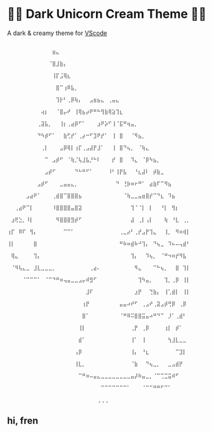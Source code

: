 # 🦄🌃  Dark Unicorn Cream Theme  🌃🦄

<!-- link to extension -->
A dark & creamy theme for [VScode](https://marketplace.visualstudio.com/items?itemName=dark-unicorn-cream.dark-unicorn-cream)

                    ⠀⠀⠀⠀⠀⠀⠀⠀⠀⠀⠀⠀⣶⣄⠀⠀⠀⠀⠀⠀⠀⠀⠀⠀⠀⠀⠀⠀⠀⠀⠀⠀⠀⠀⠀⠀⠀⠀⠀⠀⠀⠀⠀⠀⠀⠀⠀⠀⠀
                    ⠀⠀⠀⠀⠀⠀⠀⠀⠀⠀⠀⠈⣿⣸⣷⡄⠀⠀⠀⠀⠀⠀⠀⠀⠀⠀⠀⠀⠀⠀⠀⠀⠀⠀⠀⠀⠀⠀⠀⠀⠀⠀⠀⠀⠀⠀⠀⠀⠀
                    ⠀⠀⠀⠀⠀⠀⠀⠀⠀⠀⠀⠀⢸⡏⣨⢿⣆⠀⠀⠀⠀⠀⠀⠀⠀⠀⠀⠀⠀⠀⠀⠀⠀⠀⠀⠀⠀⠀⠀⠀⠀⠀⠀⠀⠀⠀⠀⠀⠀
                    ⠀⠀⠀⠀⠀⠀⠀⠀⠀⠀⠀⠀⠀⣿⠉⢰⠿⣧⡀⠀⠀⠀⠀⠀⠀⠀⠀⠀⠀⠀⠀⠀⠀⠀⠀⠀⠀⠀⠀⠀⠀⠀⠀⠀⠀⠀⠀⠀⠀
                    ⠀⠀⠀⠀⠀⠀⠀⠀⠀⠀⠀⠀⠀⢹⡗⠃⢀⡿⢷⡄⠀⠀⣠⣶⣦⣄⠀⢀⣤⣄⠀⠀⠀⠀⠀⠀⠀⠀⠀⠀⠀⠀⠀⠀⠀⠀⠀⠀⠀
                    ⠀⠀⠀⠀⠀⠀⠀⠀⠀⢴⡆⠀⠀⠈⣿⡤⠞⠀⢸⢿⣦⡴⠟⠛⠓⢻⣷⢿⣵⢹⣆⠀⠀⠀⠀⠀⠀⠀⠀⠀⠀⠀⠀⠀⠀⠀⠀⠀⠀
                    ⠀⠀⠀⠀⠀⠀⠀⠀⢀⣽⣧⡀⠀⠀⢸⡆⢀⣴⡿⠋⠁⠀⠀⠀⣰⠟⡵⠋⢸⠈⣯⠛⢶⣤⡀⠀⠀⠀⠀⠀⠀⠀⠀⠀⠀⠀⠀⠀⠀
                    ⠀⠀⠀⠀⠀⠀⠀⠀⠙⠳⡾⠋⠁⠀⠀⣷⢋⡞⠁⢀⡴⠒⠋⣹⠟⡞⠁⠀⢸⠀⣿⠀⠀⠈⠻⣦⡀⠀⠀⠀⠀⠀⠀⠀⠀⠀⠀⠀⠀
                    ⠀⠀⠀⠀⠀⠀⠀⠀⠀⢀⡇⠀⠀⠀⣠⡿⢿⡇⢰⡏⢀⣠⣼⡟⣸⠁⠀⠀⢸⠀⣿⠙⢦⡀⠀⠈⢷⣄⠀⠀⠀⠀⠀⠀⠀⠀⠀⠀⠀
                    ⠀⠀⠀⠀⠀⠀⠀⠀⠀⠀⠉⠀⣠⡾⠋⠀⠈⢷⡈⢧⣸⣧⡘⠓⠇⠀⠀⠀⡞⠀⣿⠀⠀⠹⣄⠀⠈⡿⠳⣦⡀⠀⠀⠀⠀⠀⠀⠀⠀
                    ⠀⠀⠀⠀⠀⠀⠀⠀⠀⠀⣠⡾⠋⠀⠀⠀⠀⠀⠙⠓⠛⠋⠁⠀⠀⠀⠀⠸⠃⢸⡟⣧⠀⠀⠘⣆⣼⠇⠀⡾⣷⣀⠀⠀⠀⠀⠀⠀⠀
                    ⠀⠀⠀⠀⠀⠀⠀⠀⣠⡾⠋⠀⠀⠀⣀⣤⣤⣄⡀⠀⠀⠀⠀⠀⠀⠀⠀⠀⠀⠙⠀⢘⡷⠶⠖⠛⠁⠀⣴⣷⠏⠉⠻⣦⠀⠀⠀⠀⠀
                    ⠀⠀⠀⠀⠀⣠⣴⠟⠁⠀⠀⠀⢀⣾⣿⠉⣿⣿⣿⣦⠀⠀⠀⠀⠀⠀⠀⠀⠀⠀⠀⠈⢷⣀⣀⣤⣶⣿⡞⠉⠙⣆⠀⠹⣦⠀⠀⠀⠀
                    ⠀⠀⢀⣴⠟⠉⡇⠀⠀⠀⠀⠀⠸⣿⣿⣿⣿⣤⣿⣽⠀⠀⠀⠀⠀⠀⠀⠀⠀⠀⠀⠀⠀⢹⠈⠈⡇⠀⡇⠀⠀⠘⡇⠀⢻⡆⠀⠀⠀
                    ⠀⣰⢟⣑⡀⠸⡇⠀⠀⠀⠀⠀⠀⠻⣿⣿⣿⣻⡾⠋⠀⠀⠀⠀⠀⠀⠀⠀⠀⠀⠀⠀⠀⣼⠀⢀⡇⢠⡇⠀⠀⠀⢷⠀⠘⣇⠀⢀⡀
                    ⢰⡏⠀⠿⠏⠀⢻⡄⠀⠀⠀⠀⠀⠀⠀⠉⠉⠁⠀⠀⠀⠀⠀⠀⠀⠀⠀⠀⠀⠀⢀⣀⡴⠃⢀⡞⣠⡟⢹⣄⠀⠀⢸⡀⠀⠻⠶⢾⡇
                    ⢸⡇⠀⠀⠀⠀⠀⣿⠀⠀⠀⠀⠀⠀⠀⠀⠀⠀⠀⠀⠀⠀⠀⠀⠀⠀⠀⠀⠀⠀⠛⠷⠶⣾⠷⠚⢹⡄⠀⠙⢦⣀⠀⠹⠦⠤⢤⣾⠃
                    ⠀⢿⣄⠀⠀⠀⠀⢹⡄⠀⠀⠀⠀⠀⠀⠀⠀⠀⠀⠀⠀⠀⠀⠀⠀⠀⠀⠀⠀⠀⠀⠀⠀⢹⡄⠀⠀⠹⢦⡀⠀⠈⠛⠲⠶⡞⠻⣧⠀
                    ⠀⠈⠻⢧⣄⣀⠀⣸⣇⣀⣀⣀⡀⠀⠀⠀⠀⠀⠀⠀⠀⠀⢀⣴⠄⠀⠀⠀⠀⠀⠀⠀⠀⠀⠻⣄⠀⠀⠀⠉⠓⢦⡀⠀⠀⣿⠀⢹⡇
                    ⠀⠀⠀⠀⠈⠉⠉⠉⠁⠀⠈⠉⠙⠛⠶⢤⣤⣀⣀⣠⡤⠾⣻⠋⠀⠀⠀⠀⠀⠀⠀⠀⠀⠀⠀⢹⠳⣤⡀⠀⠀⠀⢹⡀⢀⡿⠀⢸⡇
                    ⠀⠀⠀⠀⠀⠀⠀⠀⠀⠀⠀⠀⠀⠀⠀⠀⠀⠀⠀⠀⠀⣸⠏⠀⠀⠀⠀⠀⠀⠀⠀⠀⠀⠀⣰⡟⠀⠀⢙⣷⡄⠀⢸⢁⣾⡇⠀⢸⡇
                    ⠀⠀⠀⠀⠀⠀⠀⠀⠀⠀⠀⠀⠀⠀⠀⠀⠀⠀⠀⠀⢰⡟⠀⠀⠀⠀⠀⠀⠀⠀⣤⣤⠴⠞⠋⠀⢀⣠⠞⢀⣽⣠⡾⢛⡿⠀⢀⡿⠀
                    ⠀⠀⠀⠀⠀⠀⠀⠀⠀⠀⠀⠀⠀⠀⠀⠀⠀⠀⠀⠀⣿⠁⠀⠀⠀⠀⠀⠀⠀⠀⠈⠛⠿⠭⣿⣿⣭⣤⠴⠛⠙⠉⠀⡸⠁⢀⣾⠃⠀
                    ⠀⠀⠀⠀⠀⠀⠀⠀⠀⠀⠀⠀⠀⠀⠀⠀⠀⠀⠀⢸⡇⠀⠀⠀⠀⠀⠀⠀⠀⠀⠀⠀⠀⢀⡟⠀⢀⡿⠀⠀⠀⠀⢰⡇⠀⡾⠁⠀⠀
                    ⠀⠀⠀⠀⠀⠀⠀⠀⠀⠀⠀⠀⠀⠀⠀⠀⠀⠀⠀⣾⠁⠀⠀⠀⠀⠀⠀⠀⠀⠀⠀⠀⠀⢸⠁⠀⢸⠀⠀⠀⠀⠀⠀⢳⣸⣇⣀⣀⠀
                    ⠀⠀⠀⠀⠀⠀⠀⠀⠀⠀⠀⠀⠀⠀⠀⠀⠀⠀⢠⡿⠀⠀⠀⠀⠀⠀⠀⠀⠀⠀⠀⠀⠀⢸⡄⠀⠘⣆⠀⠀⠀⠀⠀⠀⠀⠉⣹⡇⠀
                    ⠀⠀⠀⠀⠀⠀⠀⠀⠀⠀⠀⠀⠀⠀⠀⠀⠀⠀⢸⣇⡀⠀⠀⠀⠀⠀⠀⠀⠀⠀⠀⠀⠀⠈⣷⠀⠀⠙⢦⣀⡀⠀⠀⣀⣠⣾⡟⠀⠀
                    ⠀⠀⠀⠀⠀⠀⠀⠀⠀⠀⠀⠀⠀⠀⠀⠀⠀⠀⠀⠉⠛⠶⠤⣤⣄⣀⣀⣀⣀⣀⣀⣀⣀⣤⡼⠷⣤⣀⡀⠈⠉⢉⣉⣭⠾⠋⠀⠀⠀
                    ⠀⠀⠀⠀⠀⠀⠀⠀⠀⠀⠀⠀⠀⠀⠀⠀⠀⠀⠀⠀⠀⠀⠀⠀⠀⠉⠉⠉⠉⠉⠉⠉⠁⠀⠀⠀⠈⠉⠉⠛⠛⠋⠉⠁⠀⠀⠀⠀⠀
                    ⠀⠀⠀⠀⠀⠀⠀⠀⠀⠀⠀⠀⠀⠀⠀⠀⠀⠀⠀⠀⠀⠀⠀⠀⢀⢀⢀⠀⠀⠀⠀⠀⠀⠀⠀⠀⠀⠀⠀⠀⠀⠀⠀⠀⠀⠀⠀⠀⠀

## hi, fren